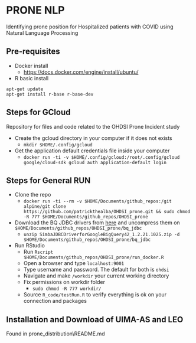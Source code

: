 # PRONE NLP

Identifying prone position for Hospitalized patients with COVID using Natural Language Processing

## Pre-requisites

- Docker install
    - https://docs.docker.com/engine/install/ubuntu/ 
- R basic install
```
apt-get update
apt-get install r-base r-base-dev
```

## Steps for GCloud
Repository for files and code related to the OHDSI Prone Incident study 

- Create the gcloud directory in your computer if it does not exists 
    - `mkdir $HOME/.config/gcloud`
- Get the application default credentials file inside your computer 
    - `docker run -ti -v $HOME/.config/gcloud:/root/.config/gcloud google/cloud-sdk gcloud auth application-default login`

## Steps for General RUN
- Clone the repo
    - `docker run -ti --rm -v $HOME/Documents/github_repos:/git alpine/git clone https://github.com/patrickthealba/OHDSI_prone.git && sudo chmod -R 777 $HOME/Documents/github_repos/OHDSI_prone`
- Download the BQ JDBC drivers from [here](https://cloud.google.com/bigquery/docs/reference/odbc-jdbc-drivers) and uncompress them on `$HOME/Documents/github_repos/OHDSI_prone/bq_jdbc`
    - `unzip SimbaJDBCDriverforGoogleBigQuery42_1.2.21.1025.zip -d $HOME/Documents/github_repos/OHDSI_prone/bq_jdbc`  
- Run RStudio
    - Run `Rscript $HOME/Documents/github_repos/OHDSI_prone/run_docker.R`
    - Open a browser and type `localhost:9001`
    - Type username and password. The default for both is `ohdsi`
    - Navigate and make `/workdir` your current working directory
    - Fix permissions on workdir folder
        - `sudo chmod -R 777 workdir/`
    - Source `R_code/testRun.R` to verify everything is ok on your connection and packages


## Installation and Download of UIMA-AS and LEO 

Found in prone_distribution\README.md
